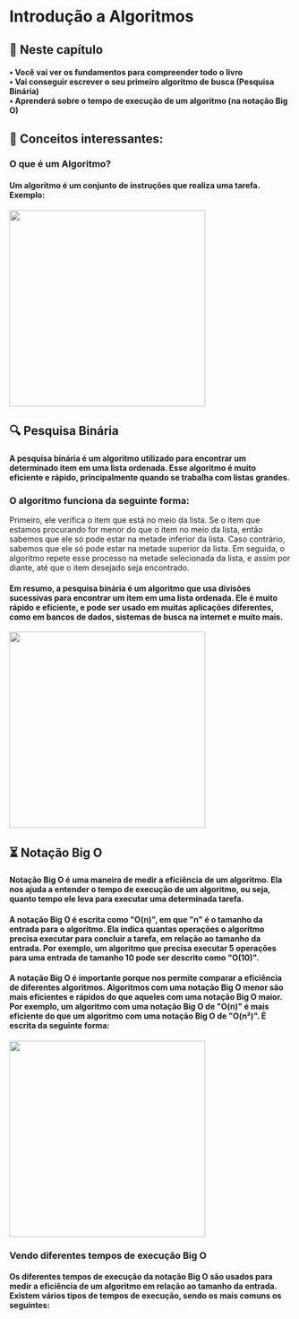 <h1> Introdução a Algoritmos</h1> 

<h2>📄 Neste capítulo </h2>
<h4>• Você vai ver os fundamentos para compreender todo o livro <br>• Vai conseguir escrever o seu primeiro algoritmo de busca (Pesquisa Binária) <br>• Aprenderá sobre o tempo de execução de um algoritmo (na notação Big O) </h4>

<h2>🧠 Conceitos interessantes: </h2>
<h3> O que é um Algoritmo? </h3>
<h4> Um algoritmo é um conjunto de instruções que realiza uma tarefa. Exemplo:</h4>
<img align="center" height="350" width="350"src= "https://user-images.githubusercontent.com/43351342/232489831-26c132e2-8338-4242-90a9-be0956c48ebc.png">

<h2>🔍 Pesquisa Binária</h2>
<h4>A pesquisa binária é um algoritmo utilizado para encontrar um determinado item em uma lista ordenada. Esse algoritmo é muito eficiente e rápido, principalmente quando se trabalha com listas grandes.</h4>
<h3>O algoritmo funciona da seguinte forma:</h3>
</h4> Primeiro, ele verifica o item que está no meio da lista. Se o item que estamos procurando for menor do que o item no meio da lista, então sabemos que ele só pode estar na metade inferior da lista. Caso contrário, sabemos que ele só pode estar na metade superior da lista. Em seguida, o algoritmo repete esse processo na metade selecionada da lista, e assim por diante, até que o item desejado seja encontrado.</h4>
<h4> Em resumo, a pesquisa binária é um algoritmo que usa divisões sucessivas para encontrar um item em uma lista ordenada. Ele é muito rápido e eficiente, e pode ser usado em muitas aplicações diferentes, como em bancos de dados, sistemas de busca na internet e muito mais. </h4>
<img align="center" height="350" width="350" src = "https://user-images.githubusercontent.com/43351342/232503297-3d777cc4-14ff-4e11-a580-f30cb60ee54a.png">

<h2>⏳ Notação Big O </h2>
<h4>Notação Big O é uma maneira de medir a eficiência de um algoritmo. Ela nos ajuda a entender o tempo de execução de um algoritmo, ou seja, quanto tempo ele leva para executar uma determinada tarefa.</h4>
<h4>A notação Big O é escrita como "O(n)", em que "n" é o tamanho da entrada para o algoritmo. Ela indica quantas operações o algoritmo precisa executar para concluir a tarefa, em relação ao tamanho da entrada. Por exemplo, um algoritmo que precisa executar 5 operações para uma entrada de tamanho 10 pode ser descrito como "O(10)".</h4>
<h4>A notação Big O é importante porque nos permite comparar a eficiência de diferentes algoritmos. Algoritmos com uma notação Big O menor são mais eficientes e rápidos do que aqueles com uma notação Big O maior. Por exemplo, um algoritmo com uma notação Big O de "O(n)" é mais eficiente do que um algoritmo com uma notação Big O de "O(n²)". É escrita da seguinte forma: </h4>
   <img align="center" height="350" width="350" src = "https://user-images.githubusercontent.com/43351342/232507850-d271d8dd-15e4-4ffe-846c-73c36cb60c22.png">

<h3> Vendo diferentes tempos de execução Big O </h3>
<h4>Os diferentes tempos de execução da notação Big O são usados para medir a eficiência de um algoritmo em relação ao tamanho da entrada. Existem vários tipos de tempos de execução, sendo os mais comuns os seguintes:</h4>
<h4></h4>





